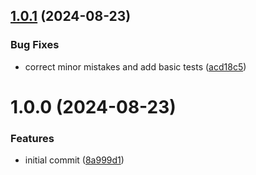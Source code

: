 ## [1.0.1](https://github.com/dasprid/logforth/compare/v1.0.0...v1.0.1) (2024-08-23)


### Bug Fixes

* correct minor mistakes and add basic tests ([acd18c5](https://github.com/dasprid/logforth/commit/acd18c5816dfcd59cd7abc385a91c87cbee85af7))

# 1.0.0 (2024-08-23)


### Features

* initial commit ([8a999d1](https://github.com/dasprid/logforth/commit/8a999d1257d90609b87a3e8fb94c13335eb84189))
